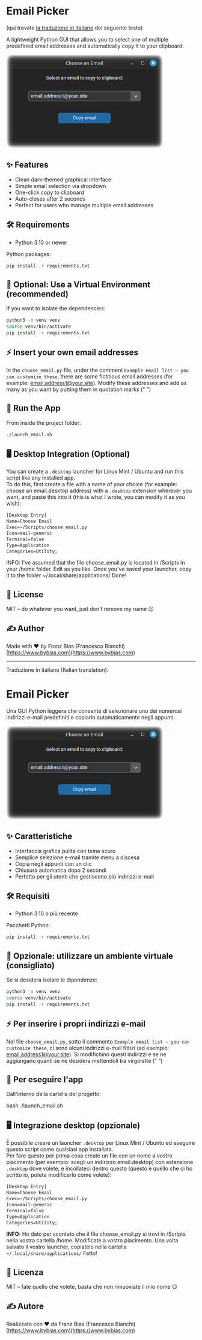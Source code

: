 # Email Picker
(qui trovate [la traduzione in italiano](#italian) del seguente testo)

A lightweight Python GUI that allows you to select one of multiple predefined email addresses and automatically copy it to your clipboard.

![Screenshot Choose an Email](screenshot.png)

## ✨ Features

- Clean dark-themed graphical interface
- Simple email selection via dropdown
- One-click copy to clipboard
- Auto-closes after 2 seconds
- Perfect for users who manage multiple email addresses

## 🛠️ Requirements

- Python 3.10 or newer

Python packages:

```bash
pip install -r requirements.txt
```

## 🧪 Optional: Use a Virtual Environment (recommended)

If you want to isolate the dependencies:

```bash
python3 -m venv venv
source venv/bin/activate
pip install -r requirements.txt
```
## ⚡️ Insert your own email addresses
In the `choose_email.py` file, under the comment `Example email list – you can customize these`, there are some fictitious email addresses (for example: email.address1@your.site). Modify these addresses and add as many as you want by putting them in quotation marks (" ")

## 🚀 Run the App

From inside the project folder:

```bash
./launch_email.sh
```

## 🖥️ Desktop Integration (Optional)

You can create a `.desktop` launcher for Linux Mint / Ubuntu and run this script like any installed app.<BR>
To do this, first create a file with a name of your choice (for example: choose an email.desktop address) with a `.desktop` extension wherever you want, and paste this into it (this is what I wrote, you can modify it as you wish):
```
[Desktop Entry]
Name=Choose Email
Exec=~/Scripts/choose_email.py
Icon=mail-generic
Terminal=false
Type=Application
Categories=Utility;
```
INFO: I've assumed that the file choose_email.py is located in /Scripts in your /home folder. Edit as you like.
Once you've saved your launcher, copy it to the folder ~/.local/share/applications/
Done!

## 📄 License

MIT – do whatever you want, just don't remove my name 😉

## ✍️ Author

Made with ❤️ by Franz Bias (Francesco Bianchi)  
[https://www.bybias.com](https://www.bybias.com)

---

<a id="italian"></a>Traduzione in italiano (Italian translation):

# Email Picker
Una GUI Python leggera che consente di selezionare uno dei numerosi indirizzi e-mail predefiniti e copiarlo automaticamente negli appunti.

![Screenshot Choose an Email](screenshot.png)

## ✨ Caratteristiche

- Interfaccia grafica pulita con tema scuro
- Semplice selezione e-mail tramite menu a discesa
- Copia negli appunti con un clic
- Chiusura automatica dopo 2 secondi
- Perfetto per gli utenti che gestiscono più indirizzi e-mail

## 🛠️ Requisiti

- Python 3.10 o più recente

Pacchetti Python:

```bash
pip install -r requirements.txt
```

## 🧪 Opzionale: utilizzare un ambiente virtuale (consigliato)

Se si desidera isolare le dipendenze:

```bash
python3 -m venv venv
source venv/bin/activate
pip install -r requirements.txt
```

## ⚡️ Per inserire i propri indirizzi e-mail
Nel file `choose_email.py`, sotto il commento `Example email list – you can customize these`, ci sono alcuni indirizzi e-mail fittizi (ad esempio: email.address1@your.site). Si modifichino questi indirizzi e se ne aggiungano quanti se ne desidera mettendoli tra virgolette (” ”)

## 🚀 Per eseguire l'app
Dall'interno della cartella del progetto:

bash
./launch_email.sh

## 🖥️ Integrazione desktop (opzionale)

È possibile creare un launcher `.desktop` per Linux Mint / Ubuntu ed eseguire questo script come qualsiasi app installata.<BR>
Per fare questo per prima cosa create un file con un nome a vostro piacimento (per esempio: scegli un indirizzo email.desktop) con estensione `.desktop` dove volete, e incollateci dentro questo (questo è quello che ci ho scritto io, potete modificarlo come volete):
```
[Desktop Entry]
Name=Choose Email
Exec=~/Scripts/choose_email.py
Icon=mail-generic
Terminal=false
Type=Application
Categories=Utility;
```
**INFO:** Ho dato per scontato che il file choose_email.py si trovi in /Scripts nella vostra cartella /home. Modificate a vostro piacimento.
Una volta salvato il vostro launcher, copiatelo nella cartella `~/.local/share/applications/`
Fatto!

## 📄 Licenza

MIT – fate quello che volete, basta che non rimuoviate il mio nome 😉

## ✍️ Autore
Realizzato con ❤️ da Franz Bias (Francesco Bianchi) [https://www.bybias.com](https://www.bybias.com)

